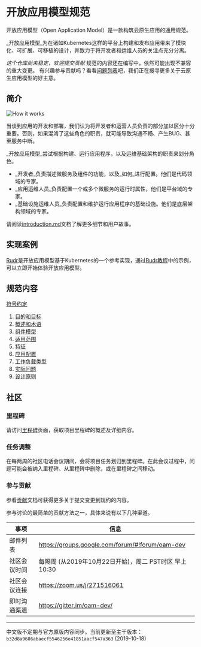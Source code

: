 # 开放应用模型规范

开放应用模型（Open Application Model）是一款构筑云原生应用的通用规范。

_开放应用模型_为在诸如Kubernetes这样的平台上构建和发布应用带来了模块化、可扩展、可移植的设计，并致力于将开发者和运维人员的关注点充分分离。

*这个仓库尚未稳定，欢迎提交贡献*
规范的内容还在编写中，依然可能出现不兼容的重大变更。
有兴趣参与贡献吗？看看[问题列表](https://github.com/oam-dev/spec/issues)吧，我们正在搜寻更多关于云原生应用模型的好主意。

## 简介

![How it works][how-it-works]

当谈到应用的开发和部署，我们认为将开发者和运营人员负责的部分加以区分十分重要。否则，如果混淆了这些角色的职责，就可能导致沟通不畅、产生BUG、甚至服务中断。

_开放应用模型_尝试根据构建、运行应用程序，以及运维基础架构的职责来划分角色。

* _开发者_负责描述微服务及组件的功能，以及_如何_进行配置。他们是代码领域的专家。
* _应用运维人员_负责配置一个或多个微服务的运行时属性，他们是平台域的专家。
* _基础设施运维人员_负责配置和维护运行应用程序的基础设施。他们是底层架构领域的专家。

请阅读[introduction.md](./introduction.md)文档了解更多细节和用户故事。

## 实现案例

[Rudr](https://github.com/oam-dev/rudr)是开放应用模型基于Kubernetes的一个参考实现，通过[Rudr教程](https://github.com/oam-dev/rudr/blob/master/docs/tutorials/deploy_and_update.md)中的示例，可以立即开始体验开放应用模型。

## 规范内容

[符号约定](notational_convention.md)

  1. [目的和目标](1.purpose_and_goals.md)
  2. [概述和术语](2.overview_and_terminology.md)
  3. [组件模型](3.component_model.md)
  4. [适用范围](4.application_scopes.md)
  5. [特征](5.traits.md)
  6. [应用配置](6.application_configuration.md)
  7. [工作负载类型](7.workload_types.md)
  8. [实际问题](8.practical_considerations.md)
  9. [设计原则](9.design_principles.md)


## 社区

### 里程碑

请访问[里程碑](https://github.com/microsoft/hydra-spec/milestones)页面，获取项目里程碑的概述及详细内容。

### 任务调整 

在每两周的社区电话会议期间，会将项目任务划归到里程碑。在此会议过程中，问题可能会被纳入里程碑、从里程碑中删除，或在里程碑之间移动。

### 参与贡献

参看[贡献](CONTRIBUTING.md)文档可获得更多关于提交变更到规约的内容。

参与讨论的最简单的贡献方法之一，具体来说有以下几种渠道。

| 事项        | 信息  |
|---------------------|---|
| 邮件列表 | https://groups.google.com/forum/#!forum/oam-dev |
| 社区会议时间 | 每隔周 (从2019年10月22日开始)，周二 PST时区 早上10:30  |
| 社区会议连接 | https://zoom.us/j/271516061 |
| 即时沟通渠道 | https://gitter.im/oam-dev/ |

[how-it-works]: assets/how-it-works.png

---

中文版不定期与官方原版内容同步。当前更新至主干版本：`b32d8a9686abaecf5546256e41851aacf547a363` (2019-10-18)

